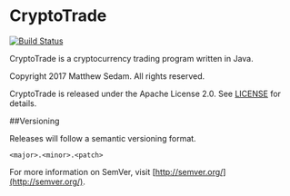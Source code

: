 # CryptoTrade

[![Build Status](https://travis-ci.org/matthewsedam/cryptotrade.svg?branch=master)](https://travis-ci.org/matthewsedam/cryptotrade)

CryptoTrade is a cryptocurrency trading program written in Java.

Copyright 2017 Matthew Sedam. All rights reserved.

CryptoTrade is released under the Apache License 2.0.
See [LICENSE](LICENSE.txt) for details.


##Versioning

Releases will follow a semantic versioning format.

`<major>.<minor>.<patch>`

For more information on SemVer, visit [http://semver.org/](http://semver.org/).
